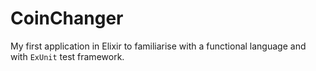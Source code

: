 # CoinChanger

My first application in Elixir to familiarise with a functional language and with `ExUnit` test framework.
